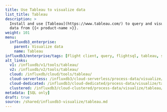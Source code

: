 ```yaml
---
title: Use Tableau to visualize data
list_title: Tableau
description: >
  Install and use [Tableau](https://www.tableau.com/) to query and visualize
  data from {{< product-name >}}.
weight: 101
menu:
  influxdb3_enterprise:
    parent: Visualize data
    name: Tableau
influxdb3/enterprise/tags: [Flight client, query, flightsql, tableau, sql]
alt_links:
  v1: /influxdb/v1/tools/tableau/
  v2: /influxdb/v2/tools/tableau/
  cloud: /influxdb/cloud/tools/tableau/
  cloud-serverless: /influxdb3/cloud-serverless/process-data/visualize/tableau/
  cloud-dedicated: /influxdb3/cloud-dedicated/process-data/visualize/tableau/
  clustered: /influxdb3/cloud-clustered/process-data/visualize/tableau/
metadata: [SQL only]
draft: true 
source: /shared/influxdb3-visualize/tableau.md
---
```


<!--
The content of this file is at content/shared/influxdb3-visualize/tableau.md
-->
